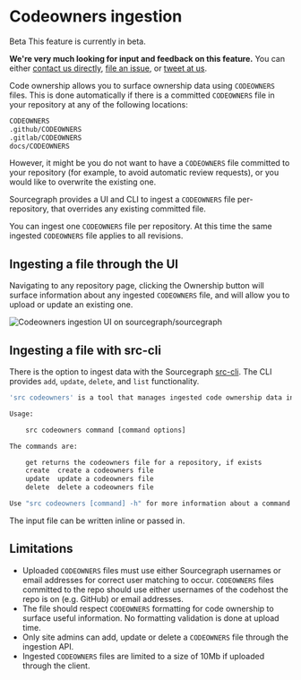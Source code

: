 # Codeowners ingestion

<aside class="beta">
<p>
<span class="badge badge-beta">Beta</span> This feature is currently in beta.
</p>

<p><b>We're very much looking for input and feedback on this feature.</b> You can either <a href="https://about.sourcegraph.com/contact">contact us directly</a>, <a href="https://github.com/sourcegraph/sourcegraph">file an issue</a>, or <a href="https://twitter.com/sourcegraph">tweet at us</a>.</p>
</aside>

Code ownership allows you to surface ownership data using `CODEOWNERS` files. 
This is done automatically if there is a committed `CODEOWNERS` file in your repository at any of the following locations:

```md
CODEOWNERS
.github/CODEOWNERS
.gitlab/CODEOWNERS
docs/CODEOWNERS
```

However, it might be you do not want to have a `CODEOWNERS` file committed to your repository (for example, to avoid automatic review requests), or you would like to overwrite the existing one.

Sourcegraph provides a UI and CLI to ingest a `CODEOWNERS` file per-repository, that overrides any existing committed file.

You can ingest one `CODEOWNERS` file per repository. 
At this time the same ingested `CODEOWNERS` file applies to all revisions.

## Ingesting a file through the UI

Navigating to any repository page, clicking the Ownership button will surface information about any ingested `CODEOWNERS` file, and will allow you to upload or update an existing one.

![Codeowners ingestion UI on sourcegraph/sourcegraph](https://storage.googleapis.com/sourcegraph-assets/docs/images/own/codeowners_ingestion_ui.png)

## Ingesting a file with src-cli

There is the option to ingest data with the Sourcegraph [src-cli](../cli/quickstart.md).
The CLI provides `add`, `update`, `delete`, and `list` functionality.

```bash
'src codeowners' is a tool that manages ingested code ownership data in a Sourcegraph instance.

Usage:

	src codeowners command [command options]

The commands are:

	get	returns the codeowners file for a repository, if exists
	create	create a codeowners file
	update	update a codeowners file
	delete	delete a codeowners file

Use "src codeowners [command] -h" for more information about a command.
```

The input file can be written inline or passed in. 

## Limitations 

- Uploaded `CODEOWNERS` files must use either Sourcegraph usernames or email addresses for correct user matching to occur. `CODEOWNERS` files committed to the repo should use either usernames of the codehost the repo is on (e.g. GitHub) or email addresses.
- The file should respect `CODEOWNERS` formatting for code ownership to surface useful information. No formatting validation is done at upload time.
- Only site admins can add, update or delete a `CODEOWNERS` file through the ingestion API.
- Ingested `CODEOWNERS` files are limited to a size of 10Mb if uploaded through the client.
